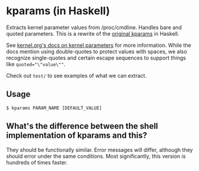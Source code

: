 # kparams (in Haskell)

Extracts kernel parameter values from /proc/cmdline. Handles bare and quoted
parameters. This is a rewrite of the [original kparams](
https://github.com/mcsaucy/kparams) in Haskell.

See [kernel.org's docs on kernel parameters](
https://www.kernel.org/doc/html/latest/admin-guide/kernel-parameters.html) for
more information. While the docs mention using double-quotes to protect values
with spaces, we also recognize single-quotes and certain escape sequences to
support things like `quoted="\"value\""`.

Check out `test/` to see examples of what we can extract.

## Usage

`$ kparams PARAM_NAME [DEFAULT_VALUE]`

## What's the difference between the shell implementation of kparams and this?

They should be functionally similar. Error messages will differ, although they
should error under the same conditions. Most significantly, this version is
hundreds of times faster.

